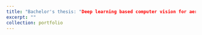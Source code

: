 ```yaml
---
title: "Bachelor's thesis: "Deep learning based computer vision for aerial-view street object detection and classification""
excerpt: ""
collection: portfolio
---
```


